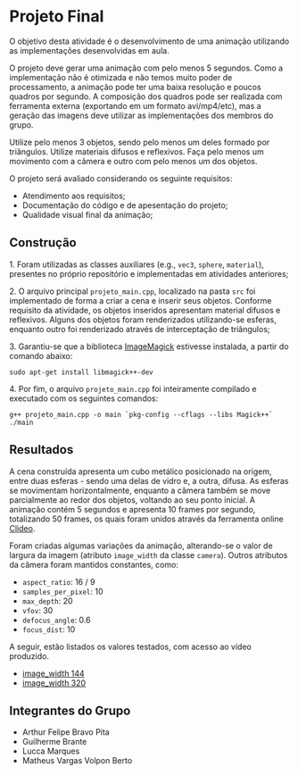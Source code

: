 <h1>Projeto Final</h1>

O objetivo desta atividade é o desenvolvimento de uma animação utilizando as implementações desenvolvidas em aula.

O projeto deve gerar uma animação com pelo menos 5 segundos. Como a implementação não é otimizada e não temos muito poder de processamento, a animação pode ter uma baixa resolução e poucos quadros por segundo. A composição dos quadros pode ser realizada com ferramenta externa (exportando em um formato avi/mp4/etc), mas a geração das imagens deve utilizar as implementações dos membros do grupo.

Utilize pelo menos 3 objetos, sendo pelo menos um deles formado por triângulos. Utilize materiais difusos e reflexivos. Faça pelo menos um movimento com a câmera e outro com pelo menos um dos objetos.

O projeto será avaliado considerando os seguinte requisitos:
- Atendimento aos requisitos;
- Documentação do código e de apesentação do projeto;
- Qualidade visual final da animação;

<h2>Construção</h2>

1\. Foram utilizadas as classes auxiliares (e.g., `vec3`, `sphere`, `material`), presentes no próprio repositório e implementadas em atividades anteriores;

2\. O arquivo principal `projeto_main.cpp`, localizado na pasta `src` foi implementado de forma a criar a cena e inserir seus objetos. Conforme requisito da atividade, os objetos inseridos apresentam material difusos e reflexivos. Alguns dos objetos foram renderizados utilizando-se esferas, enquanto outro foi renderizado através de interceptação de triângulos;

3\. Garantiu-se que a biblioteca [ImageMagick](https://imagemagick.org/script/magick++.php) estivesse instalada, a partir do comando abaixo:

```
sudo apt-get install libmagick++-dev
```

4\. Por fim, o arquivo `projeto_main.cpp` foi inteiramente compilado e executado com os seguintes comandos:

```
g++ projeto_main.cpp -o main `pkg-config --cflags --libs Magick++`
./main
```

<h2>Resultados</h2>

A cena construída apresenta um cubo metálico posicionado na origem, entre duas esferas - sendo uma delas de vidro e, a outra, difusa. As esferas se movimentam horizontalmente, enquanto a câmera também se move parcialmente ao redor dos objetos, voltando ao seu ponto inicial. A animação contém 5 segundos e apresenta 10 frames por segundo, totalizando 50 frames, os quais foram unidos através da ferramenta online [Clideo](https://clideo.com/pt/video-maker).

Foram criadas algumas variações da animação, alterando-se o valor de largura da imagem (atributo `image_width` da classe `camera`). Outros atributos da câmera foram mantidos constantes, como:

* `aspect_ratio`: 16 / 9
* `samples_per_pixel`: 10
* `max_depth`: 20
* `vfov`: 30
* `defocus_angle`: 0.6
* `focus_dist`: 10

A seguir, estão listados os valores testados, com acesso ao vídeo produzido.

* [image_width 144](https://drive.google.com/file/d/1TD5ir_JYE_QMG4NB8rd6F6YlKBYYVpVu/view?usp=drive_link)
* [image_width 320](https://drive.google.com/file/d/1Cq4PY9jNX12W1-8nP-t8k_wI4yMGPuB8/view?usp=drive_link)

<h2>Integrantes do Grupo</h2>

* Arthur Felipe Bravo Pita
* Guilherme Brante
* Lucca Marques
* Matheus Vargas Volpon Berto
